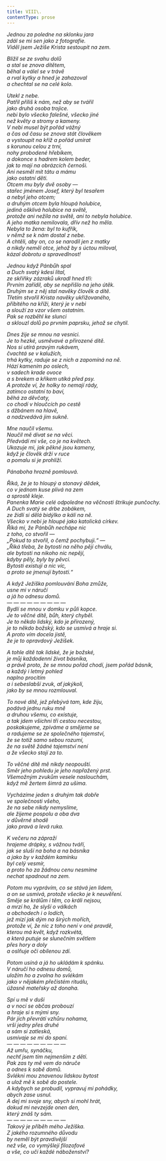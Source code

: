 ```yaml
---
title: VIII\.
contentType: prose
---
```


_Jednou za poledne na sklonku jara  
zdál se mi sen jako z fotografie.  
Viděl jsem Ježíše Krista sestoupit na zem._

_Blížil se ze svahu dolů  
a stal se znova dítětem,  
běhal a válel se v trávě  
a rval kytky a hned je zahazoval  
a chechtal se na celé kolo._

_Utekl z nebe.  
Patřil příliš k nám, než aby se tvářil  
jako druhá osoba trojice.  
nebi bylo všecko falešné, všecko jiné  
než květy a stromy a kameny.  
V nebi musel být pořád vážný  
a čas od času se znova stát člověkem  
a vystoupit na kříž a pořád umírat  
s korunou celou z trní,  
nohy probodené hřebíkem,  
a dokonce s hadrem kolem beder,  
jak to mají na obrázcích černoši.  
Ani nesměl mít tátu a mámu  
jako ostatní děti.  
Otcem mu byly dvě osoby —  
stařec jménem Josef, který byl tesařem  
a nebyl jeho otcem;  
a druhým otcem byla hloupá holubice,  
jediná ošklivá holubice na světě,  
protože ani nežila na světě, ani to nebyla holubice.  
A jeho matka nemilovala, dřív než ho měla.  
Nebyla to žena: byl to kufřík,  
v němž se k nám dostal z nebe.  
A chtěli, aby on, co se narodil jen z matky  
a nikdy neměl otce, jehož by s úctou miloval,  
kázal dobrotu a spravedlnost!_

_Jednou když Pánbůh spal  
a Duch svatý kdesi lítal,  
ze skříňky zázraků ukradl hned tři:  
Prvním zařídil, aby se nepřišlo na jeho útěk.  
Druhým se z něj stal navěky člověk a dítě.  
Třetím stvořil Krista navěky ukřižovaného,  
přibitého na kříži, který je v nebi  
a slouží za vzor všem ostatním.  
Pak se rozběhl ke slunci  
a sklouzl dolů po prvním paprsku, jehož se chytil._

_Dnes žije se mnou na vesnici.  
Je to hezké, usměvavé a přirozené dítě.  
Nos si utírá pravým rukávem,  
čvachtá se v kalužích,  
trhá kytky, raduje se z nich a zapomíná na ně.  
Hází kamením po oslech,  
v sadech krade ovoce  
a s brekem a křikem utíká před psy.  
A protože ví, že holky to nemají rády,  
zatímco ostatní to baví,  
běhá za děvčaty,  
co chodí v hloučcích po cestě  
s džbánem na hlavě,  
a nadzvedává jim sukně._

_Mne naučil všemu.  
Naučil mě dívat se na věci.  
Předvádí mi vše, co je na květech.  
Ukazuje mi, jak pěkné jsou kameny,  
když je člověk drží v ruce  
a pomalu si je prohlíží._

_Pánaboha hrozně pomlouvá._

_Říká, že je to hloupý a stonavý dědek,  
co v jednom kuse plivá na zem  
a sprostě kleje.  
Panenka Marie celé odpoledne na věčnosti štrikuje punčochy.  
A Duch svatý se drbe zobákem,  
ze židlí si dělá bidýlko a kálí na ně.  
Všecko v nebi je hloupé jako katolická církev.  
Říká mi, že Pánbůh nechápe nic  
z toho, co stvořil —  
„Pokud to stvořil, o čemž pochybuji.“ —  
„Říká třeba, že bytosti na něho pějí chválu,  
ale bytosti na nikoho nic nepějí,  
kdyby pěly, byly by pěvci.  
Bytosti existují a nic víc,  
a proto se jmenují bytosti.“_

_A když Ježíška pomlouvání Boha zmůže,  
usne mi v náručí  
a já ho odnesu domů.  
— — — — — — — — —  
Bydlí se mnou v domku v půli kopce.  
Je to věčné dítě, bůh, který chyběl.  
Je to někdo lidský, kdo je přirozený,  
je to někdo božský, kdo se usmívá a hraje si.  
A proto vím docela jistě,  
že je to opravdový Ježíšek._

_A tohle dítě tak lidské, že je božské,  
je můj každodenní život básníka,  
a právě proto, že se mnou pořád chodí, jsem pořád básník,  
a každý i letmý pohled  
naplno procítím  
a i sebeslabší zvuk, ať jakýkoli,  
jako by se mnou rozmlouval._

_To nové dítě, jež přebývá tam, kde žiju,  
podává jednu ruku mně  
a druhou všemu, co existuje,  
a tak jdem všichni tři cestou necestou,  
poskakujeme, zpíváme a smějeme se  
a radujeme se ze společného tajemství,  
že se totiž samo sebou rozumí,  
že na světě žádné tajemství není  
a že všecko stojí za to._

_To věčné dítě mě nikdy neopouští.  
Směr jeho pohledu je jeho napřažený prst.  
Všemožným zvukům vesele naslouchám,  
když mě žertem šimrá za ušima._

_Vycházíme jeden s druhým tak dobře  
ve společnosti všeho,  
že na sebe nikdy nemyslíme,  
ale žijeme pospolu a oba dva  
v důvěrné shodě  
jako pravá a levá ruka._

_K večeru na zápraží  
hrajeme drápky, s vážnou tváří,  
jak se sluší na boha a na básníka  
a jako by v každém kamínku  
byl celý vesmír,  
a proto ho za žádnou cenu nesmíme  
nechat spadnout na zem._

_Potom mu vyprávím, co se stává jen lidem,  
a on se usmívá, protože všecko je k neuvěření.  
Směje se králům i těm, co králi nejsou,  
a mrzí ho, že slyší o válkách  
a obchodech i o lodích,  
jež mizí jak dým na širých mořích,  
protože ví, že nic z toho není v oné pravdě,  
kterou má květ, když rozkvétá,  
a která putuje se slunečním světlem  
přes hory a doly  
a oslňuje oči obílenou zdí._

_Potom usíná a já ho ukládám k spánku.  
V náručí ho odnesu domů,  
uložím ho a zvolna ho svlékám  
jako v nějakém přečistém rituálu,  
úžasně mateřsky až donaha._

_Spí u mě v duši  
a v noci se občas probouzí  
a hraje si s mými sny.  
Pár jich převrátí vzhůru nohama,  
vrší jedny přes druhé  
a sám si zatleská,  
usmívaje se mi do spaní.  
— — — — — — — — —  
Až umřu, synáčku,  
nechť jsem tím nejmenším z dětí.  
Pak zas ty mě vem do náruče  
a odnes k sobě domů.  
Svlékni mou znavenou lidskou bytost  
a ulož mě k sobě do postele.  
A kdybych se probudil, vypravuj mi pohádky,  
abych zase usnul.  
A dej mi svoje sny, abych si mohl hrát,  
dokud mi nevzejde onen den,  
který znáš ty sám.  
— — — — — — — — —  
Takový je příběh mého Ježíška.  
Z jakého rozumného důvodu  
by neměl být pravdivější  
než vše, co vymýšlejí filozofové  
a vše, co učí každé náboženství?_
